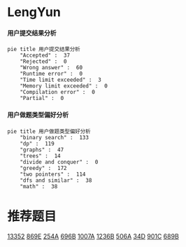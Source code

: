 # LengYun

<!-- tabs:start -->



#### **用户提交结果分析**

```mermaid
pie title 用户提交结果分析
    "Accepted" :  37
    "Rejected" :  0
    "Wrong answer" :  60
    "Runtime error" :  0
    "Time limit exceeded" :  3
    "Memory limit exceeded" :  0
    "Compilation error" :  0
    "Partial" :  0
```

#### **用户做题类型偏好分析**

```mermaid
pie title 用户做题类型偏好分析
    "binary search" :  133
    "dp" :  119
    "graphs" :  47
    "trees" :  14
    "divide and conquer" :  0
    "greedy" :  172
    "two pointers" :  114
    "dfs and similar" :  38
    "math" :  38
```



<!-- tabs:end -->
# 推荐题目
[13352](https://codeforces.com/contest/1335/problem/2)
[869E](https://codeforces.com/contest/869/problem/E)
[254A](https://codeforces.com/contest/254/problem/A)
[696B](https://codeforces.com/contest/696/problem/B)
[1007A](https://codeforces.com/contest/1007/problem/A)
[1236B](https://codeforces.com/contest/1236/problem/B)
[506A](https://codeforces.com/contest/506/problem/A)
[34D](https://codeforces.com/contest/34/problem/D)
[901C](https://codeforces.com/contest/901/problem/C)
[689B](https://codeforces.com/contest/689/problem/B)
